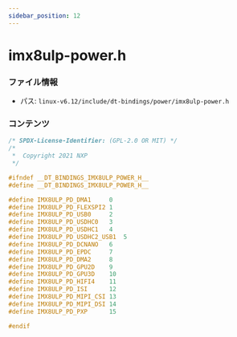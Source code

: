 ```yaml
---
sidebar_position: 12
---
```

# imx8ulp-power.h

### ファイル情報

- パス: `linux-v6.12/include/dt-bindings/power/imx8ulp-power.h`

### コンテンツ

```h
/* SPDX-License-Identifier: (GPL-2.0 OR MIT) */
/*
 *  Copyright 2021 NXP
 */

#ifndef __DT_BINDINGS_IMX8ULP_POWER_H__
#define __DT_BINDINGS_IMX8ULP_POWER_H__

#define IMX8ULP_PD_DMA1		0
#define IMX8ULP_PD_FLEXSPI2	1
#define IMX8ULP_PD_USB0		2
#define IMX8ULP_PD_USDHC0	3
#define IMX8ULP_PD_USDHC1	4
#define IMX8ULP_PD_USDHC2_USB1	5
#define IMX8ULP_PD_DCNANO	6
#define IMX8ULP_PD_EPDC		7
#define IMX8ULP_PD_DMA2		8
#define IMX8ULP_PD_GPU2D	9
#define IMX8ULP_PD_GPU3D	10
#define IMX8ULP_PD_HIFI4	11
#define IMX8ULP_PD_ISI		12
#define IMX8ULP_PD_MIPI_CSI	13
#define IMX8ULP_PD_MIPI_DSI	14
#define IMX8ULP_PD_PXP		15

#endif

```
